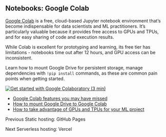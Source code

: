 ## Notebooks: Google Colab

[Google Colab](https://colab.research.google.com/) is a free, cloud-based
Jupyter notebook environment that’s become indispensable for data scientists
and ML practitioners. It’s particularly valuable because it provides free
access to GPUs and TPUs, and for easy sharing of code and execution results.

While Colab is excellent for prototyping and learning, its free tier has
limitations - notebooks time out after 12 hours, and GPU access can be
inconsistent.

Learn how to mount Google Drive for persistent storage, manage dependencies
with `!pip install` commands, as these are common pain points when getting
started.

[![Get started with Google Colaboratory \(3
min\)](https://i.ytimg.com/vi_webp/inN8seMm7UI/sddefault.webp)](https://youtu.be/inN8seMm7UI)

  * [Google Colab features you may have missed](https://youtu.be/rNgswRZ2C1Y)
  * [How to mount Google Drive to Google Colab](https://youtu.be/8HvugBq5NKg)
  * [How to take advantage of GPUs and TPUs for your ML project](https://youtu.be/tCYSce6l8gA)

Previous Static hosting: GitHub Pages

Next Serverless hosting: Vercel


